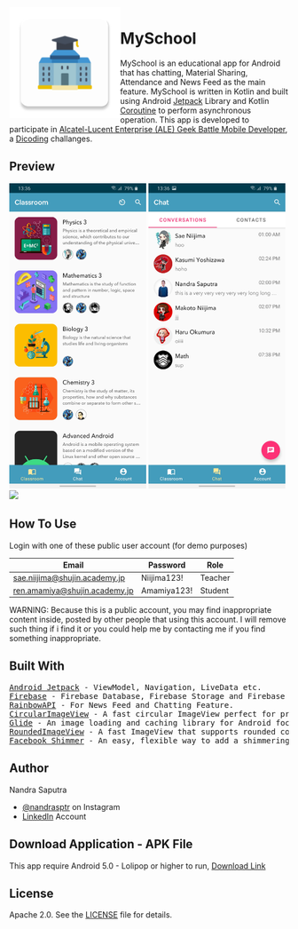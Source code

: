 <img height='200' src="app/src/main/res/mipmap-xxxhdpi/ic_myschool_launcher.png" align="left">

# MySchool
MySchool is an educational app for Android that has chatting, Material Sharing, Attendance and News Feed as the main feature. MySchool is written in Kotlin and built using Android <a href='https://developer.android.com/jetpack'>Jetpack</a>
Library and Kotlin <a href='https://github.com/Kotlin/kotlinx.coroutines'>Coroutine</a> to perform asynchronous operation. This app is developed to participate in <a href='https://www.dicoding.com/challenges/554'>Alcatel-Lucent Enterprise (ALE) Geek Battle Mobile Developer</a>, a <a href='https://www.dicoding.com/'>Dicoding</a> challanges.

## Preview
<p float="left">
  <img src="docs/myschool_home.jpg" height="550" />
  <img src="docs/myschool_chat.jpg" height="550" />
  <img src="docs/myschool_demo_v1.gif" height="550" />
</p>

## How To Use
Login with one of these public user account (for demo purposes)

Email  | Password  |  Role
------------- | ------------- | -------------
sae.niijima@shujin.academy.jp  | Niijima123!  | Teacher
ren.amamiya@shujin.academy.jp  | Amamiya123!  | Student

WARNING: Because this is a public account, you may find inappropriate content inside, posted by other people that using this account. I will remove such thing if i find it or you could help me by contacting me if you find something inappropriate.

## Built With

<pre>
<a href='https://developer.android.com/jetpack'>Android Jetpack</a> - ViewModel, Navigation, LiveData etc.
<a href='https://firebase.google.com/'>Firebase</a> - Firebase Database, Firebase Storage and Firebase Authentication.
<a href='https://hub.openrainbow.com/#/'>RainbowAPI</a> - For News Feed and Chatting Feature.
<a href='https://github.com/hdodenhof/CircleImageView'>CircularImageView</a> - A fast circular ImageView perfect for profile images.
<a href='https://github.com/bumptech/glide'>Glide</a> - An image loading and caching library for Android focused on smooth scrolling.
<a href='https://github.com/vinc3m1/RoundedImageView'>RoundedImageView</a> - A fast ImageView that supports rounded corners, ovals, and circles.
<a href='https://github.com/facebook/shimmer-android'>Facebook Shimmer</a> - An easy, flexible way to add a shimmering effect to any view in an Android app.
</pre>

## Author

Nandra Saputra
* <a href='https://www.instagram.com/nandrasptr/'>@nandrasptr</a> on Instagram
* <a href='https://www.linkedin.com/in/nandra-saputra-b90b78157/'>LinkedIn</a> Account

##  Download Application - APK File
This app require Android 5.0 - Lolipop or higher to run, <a href='http://www.bit.ly/MySchoolDownload'>Download Link</a>

## License

Apache 2.0. See the <a href='https://github.com/nandrasaputra/MySchool/blob/master/LICENSE'>LICENSE</a> file for details.
